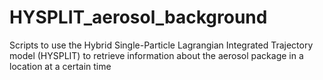 # HYSPLIT_aerosol_background
Scripts to use the Hybrid Single-Particle Lagrangian Integrated Trajectory model (HYSPLIT) to retrieve information about the aerosol package in a location at a certain time
